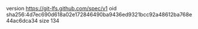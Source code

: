 version https://git-lfs.github.com/spec/v1
oid sha256:4d7ec690d618a02e172846490ba9436ed9321bcc92a48612ba768e44ac6dca34
size 134
